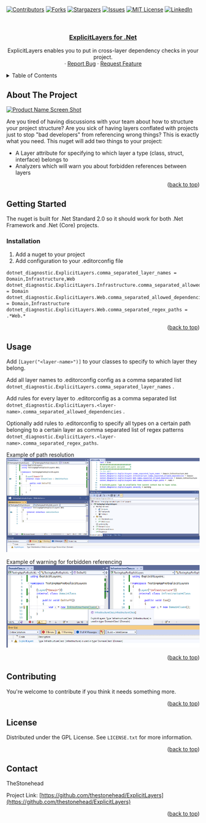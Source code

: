
<div id="top"></div>

<!-- PROJECT SHIELDS -->
<!--
*** I'm using markdown "reference style" links for readability.
*** Reference links are enclosed in brackets [ ] instead of parentheses ( ).
*** See the bottom of this document for the declaration of the reference variables
*** for contributors-url, forks-url, etc. This is an optional, concise syntax you may use.
*** https://www.markdownguide.org/basic-syntax/#reference-style-links
-->
[![Contributors][contributors-shield]][contributors-url]
[![Forks][forks-shield]][forks-url]
[![Stargazers][stars-shield]][stars-url]
[![Issues][issues-shield]][issues-url]
[![MIT License][license-shield]][license-url]
[![LinkedIn][linkedin-shield]][linkedin-url]



<!-- PROJECT LOGO -->
<br />
<div align="center">
  <a href="https://github.com/github_username/repo_name">
	<h3 align="center">ExplicitLayers for .Net</h3> 
</a>

  <p align="center">
    ExplicitLayers enables you to put in cross-layer dependency checks in your project. 
    <br />
       ·
    <a href="https://github.com/thestonehead/ExplicitLayers/issues">Report Bug</a>
    ·
    <a href="https://github.com/thestonehead/ExplicitLayers/issues">Request Feature</a>
  </p>
</div>



<!-- TABLE OF CONTENTS -->
<details>
  <summary>Table of Contents</summary>
  <ol>
    <li>
      <a href="#about-the-project">About The Project</a>
    </li>
    <li>
      <a href="#getting-started">Getting Started</a>
      <ul>
        <li><a href="#installation">Installation</a></li>
      </ul>
    </li>
    <li><a href="#usage">Usage</a></li>
    <li><a href="#contributing">Contributing</a></li>
    <li><a href="#license">License</a></li>
    <li><a href="#contact">Contact</a></li>
  </ol>
</details>



<!-- ABOUT THE PROJECT -->
## About The Project

[![Product Name Screen Shot][product-screenshot]](https://example.com)

Are you tired of having discussions with your team about how to structure your project structure? Are you sick of having layers conflated with projects just to stop "bad developers" from referencing wrong things? This is exactly what you need.
This nuget will add two things to your project:

 - A Layer attribute for specifying to which layer a type (class, struct, interface) belongs to
 - Analyzers which will warn you about forbidden references between layers

<p align="right">(<a href="#top">back to top</a>)</p>


<!-- GETTING STARTED -->
## Getting Started

The nuget is built for .Net Standard 2.0 so it should work for both .Net Framework and .Net (Core) projects.

### Installation

1. Add a nuget to your project
2. Add configuration to your .editorconfig file

```
dotnet_diagnostic.ExplicitLayers.comma_separated_layer_names = Domain,Infrastructure,Web
dotnet_diagnostic.ExplicitLayers.Infrastructure.comma_separated_allowed_dependencies = Domain
dotnet_diagnostic.ExplicitLayers.Web.comma_separated_allowed_dependencies = Domain,Infrastructure
dotnet_diagnostic.ExplicitLayers.Web.comma_separated_regex_paths = .*Web.*
```

<p align="right">(<a href="#top">back to top</a>)</p>



<!-- USAGE EXAMPLES -->
## Usage

Add `[Layer("<layer-name>")]` to your classes to specify to which layer they belong.

Add all layer names to .editorconfig config as a comma separated list `dotnet_diagnostic.ExplicitLayers.comma_separated_layer_names` .

Add rules for every layer to .editorconfig as a comma separated list `dotnet_diagnostic.ExplicitLayers.<layer-name>.comma_separated_allowed_dependencies` .

Optionally add rules to .editorconfig to specify all types on a certain path belonging to a certain layer as comma separated list of regex patterns `dotnet_diagnostic.ExplicitLayers.<layer-name>.comma_separated_regex_paths`.

Example of path resolution
![enter image description here](https://github.com/thestonehead/ExplicitLayers/blob/master/docs/ShowPathResolution.png?raw=true)

Example of warning for forbidden referencing
![enter image description here](https://github.com/thestonehead/ExplicitLayers/blob/master/docs/ShowWarningBetweenClasses.png?raw=true)

<p align="right">(<a href="#top">back to top</a>)</p>


<!-- CONTRIBUTING -->
## Contributing

You're welcome to contribute if you think it needs something more.

<p align="right">(<a href="#top">back to top</a>)</p>



<!-- LICENSE -->
## License

Distributed under the GPL License. See `LICENSE.txt` for more information.

<p align="right">(<a href="#top">back to top</a>)</p>



<!-- CONTACT -->
## Contact

TheStonehead

Project Link: [https://github.com/thestonehead/ExplicitLayers](https://github.com/thestonehead/ExplicitLayers)

<p align="right">(<a href="#top">back to top</a>)</p>



<!-- MARKDOWN LINKS & IMAGES -->
<!-- https://www.markdownguide.org/basic-syntax/#reference-style-links -->
[contributors-shield]: https://img.shields.io/github/contributors/github_username/repo_name.svg?style=for-the-badge
[contributors-url]: https://github.com/github_username/repo_name/graphs/contributors
[forks-shield]: https://img.shields.io/github/forks/github_username/repo_name.svg?style=for-the-badge
[forks-url]: https://github.com/github_username/repo_name/network/members
[stars-shield]: https://img.shields.io/github/stars/github_username/repo_name.svg?style=for-the-badge
[stars-url]: https://github.com/github_username/repo_name/stargazers
[issues-shield]: https://img.shields.io/github/issues/github_username/repo_name.svg?style=for-the-badge
[issues-url]: https://github.com/github_username/repo_name/issues
[license-shield]: https://img.shields.io/github/license/github_username/repo_name.svg?style=for-the-badge
[license-url]: https://github.com/github_username/repo_name/blob/master/LICENSE.txt
[linkedin-shield]: https://img.shields.io/badge/-LinkedIn-black.svg?style=for-the-badge&logo=linkedin&colorB=555
[linkedin-url]: https://linkedin.com/in/linkedin_username
[product-screenshot]: images/screenshot.png
[Next.js]: https://img.shields.io/badge/next.js-000000?style=for-the-badge&logo=nextdotjs&logoColor=white
[Next-url]: https://nextjs.org/
[React.js]: https://img.shields.io/badge/React-20232A?style=for-the-badge&logo=react&logoColor=61DAFB
[React-url]: https://reactjs.org/
[Vue.js]: https://img.shields.io/badge/Vue.js-35495E?style=for-the-badge&logo=vuedotjs&logoColor=4FC08D
[Vue-url]: https://vuejs.org/
[Angular.io]: https://img.shields.io/badge/Angular-DD0031?style=for-the-badge&logo=angular&logoColor=white
[Angular-url]: https://angular.io/
[Svelte.dev]: https://img.shields.io/badge/Svelte-4A4A55?style=for-the-badge&logo=svelte&logoColor=FF3E00
[Svelte-url]: https://svelte.dev/
[Laravel.com]: https://img.shields.io/badge/Laravel-FF2D20?style=for-the-badge&logo=laravel&logoColor=white
[Laravel-url]: https://laravel.com
[Bootstrap.com]: https://img.shields.io/badge/Bootstrap-563D7C?style=for-the-badge&logo=bootstrap&logoColor=white
[Bootstrap-url]: https://getbootstrap.com
[JQuery.com]: https://img.shields.io/badge/jQuery-0769AD?style=for-the-badge&logo=jquery&logoColor=white
[JQuery-url]: https://jquery.com
